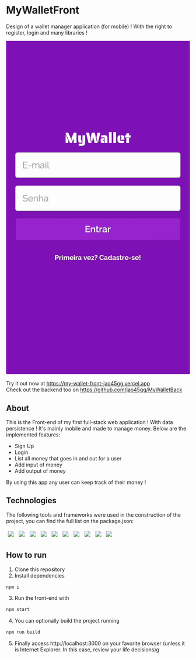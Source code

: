 # MyWalletFront

Design of a wallet manager application (for mobile) ! With the right to register, login and many libraries !

<img src="./src/style/assets/MyWallet.gif" />

Try it out now at https://my-wallet-front-jao45gg.vercel.app <br/>
Check out the backend too on https://github.com/jao45gg/MyWalletBack

## About

This is the Front-end of my first full-stack web application ! With data persistence ! It's mainly mobile and made to manage money. Below are the implemented features:

- Sign Up
- Login
- List all money that goes in and out for a user
- Add input of money
- Add output of money

By using this app any user can keep track of their money !

## Technologies
The following tools and frameworks were used in the construction of the project, you can find the full list on the package.json:<br>
<p>
  <img style='margin: 5px;' src='https://img.shields.io/badge/styled-components%20-%2320232a.svg?&style=for-the-badge&color=b8679e&logo=styled-components&logoColor=%3a3a3a'>
  <img style='margin: 5px;' src='https://img.shields.io/badge/axios%20-%2320232a.svg?&style=for-the-badge&color=informational'>
  <img style='margin: 5px;' src="https://img.shields.io/badge/react-app%20-%2320232a.svg?&style=for-the-badge&color=60ddf9&logo=react&logoColor=%2361DAFB"/>
  <img style='margin: 5px;' src="https://img.shields.io/badge/react_route%20-%2320232a.svg?&style=for-the-badge&logo=react&logoColor=%2361DAFB"/>
  <img style='margin: 5px;' src="https://img.shields.io/badge/html5-%23E34F26.svg?style=for-the-badge&logo=html5&logoColor=white"/>
  <img style='margin: 5px;' src="https://img.shields.io/badge/javascript-%23323330.svg?style=for-the-badge&logo=javascript&logoColor=%23F7DF1E"/>
  <img style='margin: 5px;' src="https://img.shields.io/badge/markdown-%23000000.svg?style=for-the-badge&logo=markdown&logoColor=white"/>
  <img style='margin: 5px;' src="https://img.shields.io/badge/css3-%231572B6.svg?style=for-the-badge&logo=css3&logoColor=white"/>
  <img style='margin: 5px;' src="https://img.shields.io/badge/NPM-%23CB3837.svg?style=for-the-badge&logo=npm&logoColor=white"/>
  <img style='margin: 5px;' src="https://img.shields.io/badge/webpack-%238DD6F9.svg?style=for-the-badge&logo=webpack&logoColor=black"/>
  
</p>

## How to run

1. Clone this repository
2. Install dependencies
```bash
npm i
```
3. Run the front-end with
```bash
npm start
```
4. You can optionally build the project running
```bash
npm run build
```
5. Finally access http://localhost:3000 on your favorite browser (unless it is Internet Explorer. In this case, review your life decisions)g
